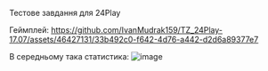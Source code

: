 Тестове завдання для 24Play

Геймплей:
https://github.com/IvanMudrak159/TZ_24Play-17.07/assets/46427131/33b492c0-f642-4d76-a442-d2d6a89377e7


В середньому така статистика:
![image](https://github.com/IvanMudrak159/TZ_24Play-17.07/assets/46427131/127f3a63-2f88-4c22-aaf7-e2ec9a0c9167)
